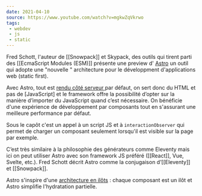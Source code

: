```yaml
---
date: 2021-04-10
source: https://www.youtube.com/watch?v=mgkwZqVkrwo
tags: 
 - webdev
 - js
 - static
---
```


Fred Schott, l'auteur de [[Snowpack]] et Skypack, des outils qui tirent parti des [[EcmaScript Modules (ESM)]]  présente une preview d' [Astro](https://astro.build/) un outil qui  adopte une "nouvelle " architecture pour le développment d'applications web (static first).

Avec Astro, tout est [rendu côté serveur ](SSR) par défaut, on sert donc du HTML et pas de [JavaScript] et le framework offre la possibilité d’opter sur la manière d’importer du JavaScript quand c’est nécessaire. On bénéficie d'une  expérience de développement par composants tout en s'assurant une meilleure performance par défaut. 

Sous le capôt c'est un appel à un script JS et à `interactionObserver` qui permet de charger un composant seulement lorsqu'il est visible sur la page par exemple.

C’est très similaire à la philosophie des générateurs comme Eleventy mais ici on peut utiliser Astro avec son framework JS préféré ([[React]], Vue, Svelte, etc.). Fred Schott décrit Astro comme la conjugaison d’[[Eleventy]] et [[Snowpack]].

Astro s'inspire d'une [architecture en ilôts](https://jasonformat.com/islands-architecture/)  : chaque composant est un ilôt et Astro simplifie l'hydratation partielle.